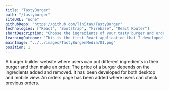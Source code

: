 ```yaml
---
title: "TastyBurger"
path: "/tastyburger"
siteURL: "none"
githubRepo: "https://github.com/TinStay/TastyBurger"
technologies: ["React", "Bootstrap", "Firebase", "React Router"]
shortDescription: "Choose the ingredients of your tasty burger and order it."
learningOutcome: "This is the first React application that I developed and it was the foundation of my frontend development path. I learned about what the difference between stateful and stateless components is and how state and props worked in a single-page application. I gained basic experience in installing and using node packages which has been vital for my subsequent projects."
mainImage: "../../images/TastyBurgerMedia/01.png"
position: 1
---
```

A burger builder website where users can put different ingredients in their burger and then make an order. The price of a burger depends on the ingredients added and removed. It has been developed for both desktop and mobile view. An orders page has been added where users can check previous orders. 